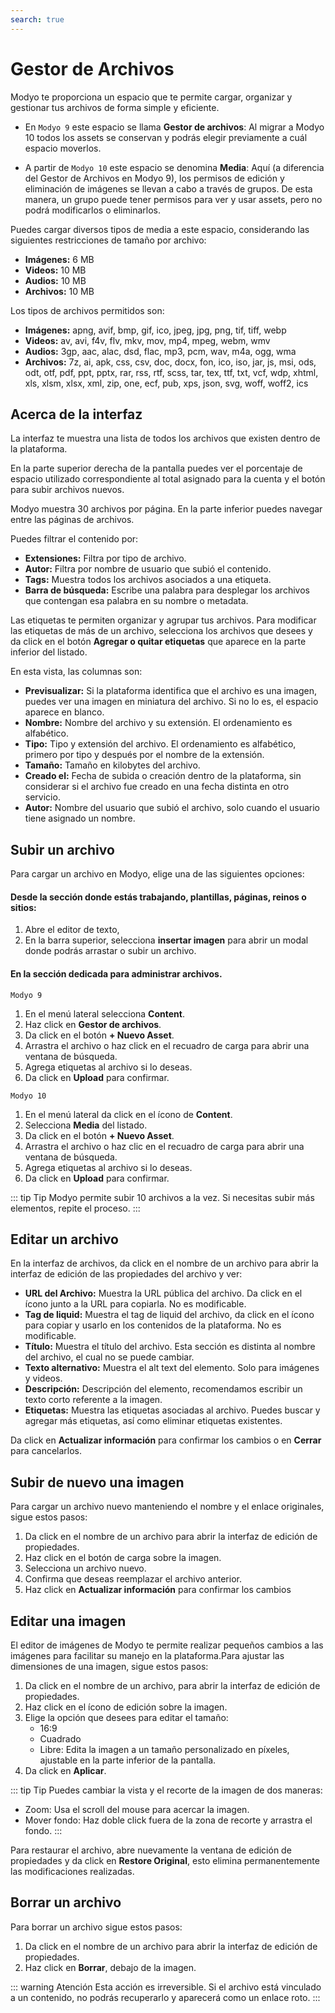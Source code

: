 ```yaml
---
search: true
---
```


# Gestor de Archivos

Modyo te proporciona un espacio que te permite cargar, organizar y gestionar tus archivos de forma simple y eficiente.

- En `Modyo 9` este espacio se llama **Gestor de archivos**: Al migrar a Modyo 10 todos los assets se conservan y podrás elegir previamente a cuál espacio moverlos.

- A partir de `Modyo 10` este espacio se denomina **Media**: Aquí (a diferencia del Gestor de Archivos en Modyo 9), los permisos de edición y eliminación de imágenes se llevan a cabo a través de grupos. De esta manera, un grupo puede tener permisos para ver y usar assets, pero no podrá modificarlos o eliminarlos.

Puedes cargar diversos tipos de media a este espacio, considerando las siguientes restricciones de tamaño por archivo:


- **Imágenes:** 6 MB
- **Videos:** 10 MB
- **Audios:** 10 MB
- **Archivos:** 10 MB

Los tipos de archivos permitidos son:
- **Imágenes:** apng, avif, bmp, gif, ico, jpeg, jpg, png, tif, tiff, webp
- **Videos:** av, avi, f4v, flv, mkv, mov, mp4, mpeg, webm, wmv
- **Audios:** 3gp, aac, alac, dsd, flac, mp3, pcm, wav, m4a, ogg, wma
- **Archivos:** 7z, ai, apk, css, csv, doc, docx, fon, ico, iso, jar, js, msi, ods, odt, otf, pdf, ppt, pptx, rar, rss, rtf, scss, tar, tex, ttf, txt, vcf, wdp, xhtml, xls, xlsm, xlsx, xml, zip, one, ecf, pub, xps, json, svg, woff, woff2, ics



## Acerca de la interfaz

La interfaz te muestra una lista de todos los archivos que existen dentro de la plataforma.

En la parte superior derecha de la pantalla puedes ver el porcentaje de espacio utilizado correspondiente al total asignado para la cuenta y el botón para subir archivos nuevos.

Modyo muestra 30 archivos por página. En la parte inferior puedes navegar entre las páginas de archivos.

Puedes filtrar el contenido por:
- **Extensiones:** Filtra por tipo de archivo.
- **Autor:** Filtra por nombre de usuario que subió el contenido.
- **Tags:** Muestra todos los archivos asociados a una etiqueta.
- **Barra de búsqueda:** Escribe una palabra para desplegar los archivos que contengan esa palabra en su nombre o metadata.

Las etiquetas te permiten organizar y agrupar tus archivos. Para modificar las etiquetas de más de un archivo, selecciona los archivos que desees y da click en el botón **Agregar o quitar etiquetas** que aparece en la parte inferior del listado.

En esta vista, las columnas son:
- **Previsualizar:** Si la plataforma identifica que el archivo es una imagen, puedes ver una imagen en miniatura del archivo. Si no lo es, el espacio aparece en blanco.
- **Nombre:** Nombre del archivo y su extensión. El ordenamiento es alfabético.
- **Tipo:** Tipo y extensión del archivo. El ordenamiento es alfabético, primero por tipo y después por el nombre de la extensión.
- **Tamaño:** Tamaño en kilobytes del archivo.
- **Creado el:** Fecha de subida o creación dentro de la plataforma, sin considerar si el archivo fue creado en una fecha distinta en otro servicio.
- **Autor:** Nombre del usuario que subió el archivo, solo cuando el usuario tiene asignado un nombre.


## Subir un archivo
Para cargar un archivo en Modyo, elige una de las siguientes opciones:

#### Desde la sección donde estás trabajando, plantillas, páginas, reinos o sitios:
1. Abre el editor de texto,
1. En la barra superior, selecciona **insertar imagen** para abrir un modal donde podrás arrastar o subir un archivo.

#### En la sección dedicada para administrar archivos.

`Modyo 9`
1. En el menú lateral selecciona **Content**.
1. Haz click en **Gestor de archivos**.
1. Da click en el botón **+ Nuevo Asset**.
1. Arrastra el archivo o haz click en el recuadro de carga para abrir una ventana de búsqueda.
1. Agrega etiquetas al archivo si lo deseas.
1. Da click en **Upload** para confirmar.

`Modyo 10`
1. En el menú lateral da click en el ícono de **Content**.
1. Selecciona **Media** del listado.
1. Da click en el botón **+ Nuevo Asset**.
1. Arrastra el archivo o haz clic en el recuadro de carga para abrir una ventana de búsqueda.
1. Agrega etiquetas al archivo si lo deseas.
1. Da click en **Upload** para confirmar.

::: tip Tip
Modyo permite subir 10 archivos a la vez. Si necesitas subir más elementos, repite el proceso.
:::

## Editar un archivo
En la interfaz de archivos, da click en el nombre de un archivo para abrir la interfaz de edición de las propiedades del archivo y ver:

- **URL del Archivo:** Muestra la URL pública del archivo. Da click en el ícono junto a la URL para copiarla. No es modificable.
- **Tag de liquid:** Muestra el tag de liquid del archivo, da click en el ícono para copiar y usarlo en los contenidos de la plataforma. No es modificable.
- **Título:** Muestra el título del archivo. Esta sección es distinta al nombre del archivo, el cual no se puede cambiar.
- **Texto alternativo:** Muestra el alt text del elemento. Solo para imágenes y videos.
- **Descripción:** Descripción del elemento, recomendamos escribir un texto corto referente a la imagen.
- **Etiquetas:** Muestra las etiquetas asociadas al archivo. Puedes buscar y agregar más etiquetas, así como eliminar etiquetas existentes.

Da click en **Actualizar información** para confirmar los cambios o en **Cerrar** para cancelarlos.

## Subir de nuevo una imagen

Para cargar un archivo nuevo manteniendo el nombre y el enlace originales, sigue estos pasos:

1. Da click en el nombre de un archivo para abrir la interfaz de edición de propiedades.
2. Haz click en el botón de carga sobre la imagen.
3. Selecciona un archivo nuevo.
4. Confirma que deseas reemplazar el archivo anterior.
5. Haz click en **Actualizar información** para confirmar los cambios


## Editar una imagen

El editor de imágenes de Modyo te permite realizar pequeños cambios a las imágenes para facilitar su manejo en la plataforma.Para ajustar las dimensiones de una imagen, sigue estos pasos:

1. Da click en el nombre de un archivo, para abrir la interfaz de edición de propiedades.
2. Haz click en el ícono de edición sobre la imagen.
3. Elige la opción que desees para editar el tamaño:
    - 16:9
    - Cuadrado
    - Libre: Edita la imagen a un tamaño personalizado en píxeles, ajustable en la parte inferior de la pantalla.
4. Da click en **Aplicar**.

::: tip Tip
Puedes cambiar la vista y el recorte de la imagen de dos maneras:

- Zoom: Usa el scroll del mouse para acercar la imagen.
- Mover fondo: Haz doble click fuera de la zona de recorte y arrastra el fondo.
:::

Para restaurar el archivo, abre nuevamente la ventana de edición de propiedades y da click en **Restore Original**, esto elimina permanentemente las modificaciones realizadas.


## Borrar un archivo

Para borrar un archivo sigue estos pasos:
1. Da click en el nombre de un archivo para abrir la interfaz de edición de propiedades.
1. Haz click en **Borrar**, debajo de la imagen.

::: warning Atención
Esta acción es irreversible. Si el archivo está vinculado a un contenido, no podrás recuperarlo y aparecerá como un enlace roto.
:::
